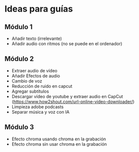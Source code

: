 # Ideas para guías

## Módulo 1

- Añadir texto (irrelevante)
- Añadir audio con ritmos (no se puede en el ordenador)

## Módulo 2

- Extraer audio de vídeo
- Añadir Efectos de audio
- Cambio de voz
- Reducción de ruido en capcut
- Agregar subtítulos
- Descargar vídeo de youtube y extraer audio en CapCut (https://www.how2shout.com/url-online-video-downloader/)
- Limpieza adobe podcasts
- Separar música y voz con IA

## Módulo 3

- Efecto chroma usando chroma en la grabación
- Efecto chroma sin usar chroma en la grabación